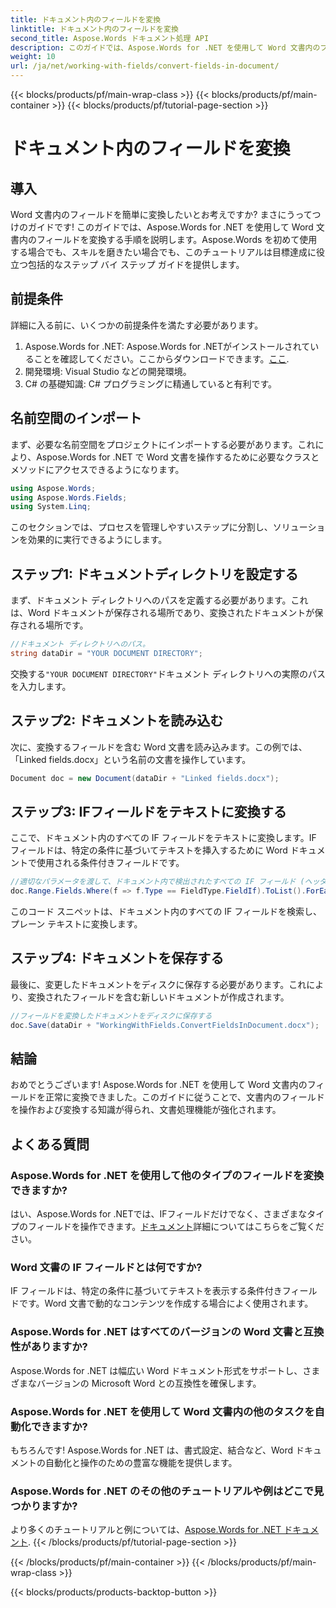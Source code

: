 ```yaml
---
title: ドキュメント内のフィールドを変換
linktitle: ドキュメント内のフィールドを変換
second_title: Aspose.Words ドキュメント処理 API
description: このガイドでは、Aspose.Words for .NET を使用して Word 文書内のフィールドを変換する方法を説明します。チュートリアルに従って、文書内のフィールドを効率的に管理および変換します。
weight: 10
url: /ja/net/working-with-fields/convert-fields-in-document/
---
```


{{< blocks/products/pf/main-wrap-class >}}
{{< blocks/products/pf/main-container >}}
{{< blocks/products/pf/tutorial-page-section >}}

# ドキュメント内のフィールドを変換

## 導入

Word 文書内のフィールドを簡単に変換したいとお考えですか? まさにうってつけのガイドです! このガイドでは、Aspose.Words for .NET を使用して Word 文書内のフィールドを変換する手順を説明します。Aspose.Words を初めて使用する場合でも、スキルを磨きたい場合でも、このチュートリアルは目標達成に役立つ包括的なステップ バイ ステップ ガイドを提供します。

## 前提条件

詳細に入る前に、いくつかの前提条件を満たす必要があります。

1.  Aspose.Words for .NET: Aspose.Words for .NETがインストールされていることを確認してください。ここからダウンロードできます。[ここ](https://releases.aspose.com/words/net/).
2. 開発環境: Visual Studio などの開発環境。
3. C# の基礎知識: C# プログラミングに精通していると有利です。

## 名前空間のインポート

まず、必要な名前空間をプロジェクトにインポートする必要があります。これにより、Aspose.Words for .NET で Word 文書を操作するために必要なクラスとメソッドにアクセスできるようになります。

```csharp
using Aspose.Words;
using Aspose.Words.Fields;
using System.Linq;
```

このセクションでは、プロセスを管理しやすいステップに分割し、ソリューションを効果的に実行できるようにします。

## ステップ1: ドキュメントディレクトリを設定する

まず、ドキュメント ディレクトリへのパスを定義する必要があります。これは、Word ドキュメントが保存される場所であり、変換されたドキュメントが保存される場所です。

```csharp
//ドキュメント ディレクトリへのパス。
string dataDir = "YOUR DOCUMENT DIRECTORY";
```

交換する`"YOUR DOCUMENT DIRECTORY"`ドキュメント ディレクトリへの実際のパスを入力します。

## ステップ2: ドキュメントを読み込む

次に、変換するフィールドを含む Word 文書を読み込みます。この例では、「Linked fields.docx」という名前の文書を操作しています。

```csharp
Document doc = new Document(dataDir + "Linked fields.docx");
```

## ステップ3: IFフィールドをテキストに変換する

ここで、ドキュメント内のすべての IF フィールドをテキストに変換します。IF フィールドは、特定の条件に基づいてテキストを挿入するために Word ドキュメントで使用される条件付きフィールドです。

```csharp
//適切なパラメータを渡して、ドキュメント内で検出されたすべての IF フィールド (ヘッダーとフッターを含む) をテキストに変換します。
doc.Range.Fields.Where(f => f.Type == FieldType.FieldIf).ToList().ForEach(f => f.Unlink());
```

このコード スニペットは、ドキュメント内のすべての IF フィールドを検索し、プレーン テキストに変換します。

## ステップ4: ドキュメントを保存する

最後に、変更したドキュメントをディスクに保存する必要があります。これにより、変換されたフィールドを含む新しいドキュメントが作成されます。

```csharp
//フィールドを変換したドキュメントをディスクに保存する
doc.Save(dataDir + "WorkingWithFields.ConvertFieldsInDocument.docx");
```

## 結論

おめでとうございます! Aspose.Words for .NET を使用して Word 文書内のフィールドを正常に変換できました。このガイドに従うことで、文書内のフィールドを操作および変換する知識が得られ、文書処理機能が強化されます。

## よくある質問

### Aspose.Words for .NET を使用して他のタイプのフィールドを変換できますか?
はい、Aspose.Words for .NETでは、IFフィールドだけでなく、さまざまなタイプのフィールドを操作できます。[ドキュメント](https://reference.aspose.com/words/net/)詳細についてはこちらをご覧ください。

### Word 文書の IF フィールドとは何ですか?
IF フィールドは、特定の条件に基づいてテキストを表示する条件付きフィールドです。Word 文書で動的なコンテンツを作成する場合によく使用されます。

### Aspose.Words for .NET はすべてのバージョンの Word 文書と互換性がありますか?
Aspose.Words for .NET は幅広い Word ドキュメント形式をサポートし、さまざまなバージョンの Microsoft Word との互換性を確保します。

### Aspose.Words for .NET を使用して Word 文書内の他のタスクを自動化できますか?
もちろんです! Aspose.Words for .NET は、書式設定、結合など、Word ドキュメントの自動化と操作のための豊富な機能を提供します。

### Aspose.Words for .NET のその他のチュートリアルや例はどこで見つかりますか?
より多くのチュートリアルと例については、[Aspose.Words for .NET ドキュメント](https://reference.aspose.com/words/net/).
{{< /blocks/products/pf/tutorial-page-section >}}

{{< /blocks/products/pf/main-container >}}
{{< /blocks/products/pf/main-wrap-class >}}

{{< blocks/products/products-backtop-button >}}
